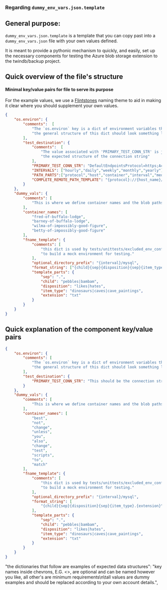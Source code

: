 ### Regarding `dummy_env_vars.json.template`

## General purpose:

`dummy_env_vars.json.template` is a template that you can copy past into a `dummy_env_vars.json` file with your own
values defined.

It is meant to provide a pythonic mechanism to quickly, and easily, set up the necessary components for testing the
Azure blob storage extension to the twindb/backup project.

## Quick overview of the file's structure

#### Minimal key/value pairs for file to serve its purpose

For the example values, we use a [Flintstones](https://en.wikipedia.org/wiki/The_Flintstones) naming theme to aid
in making it clear where you should supplement your own values.

```json
{
    "os.environ": {
        "comments":  [
            "The `os.environ` key is a dict of environment variables that should be created prior to testing",
            "the general structure of this dict should look something like this: env_vars['os.environ']['destination_container']"
        ],
        "test_destination": {
            "comments":  [
                "The value associated with 'PRIMARY_TEST_CONN_STR' is just a placeholder but it also serves to show",
                "the expected structure of the connection string"
            ],
            "PRIMARY_TEST_CONN_STR": "DefaultEndpointsProtocol=https;AccountName=from_the_town_of_bedrock;AccountKey=hAVE+4+Ya8Ado/time+a+DAb4do/TIME+a+/Y4b4/d484/d0+tIMe==;EndpointSuffix=flintstones.meet.the.flintstones.net",
            "INTERVALS": ["hourly","daily","weekly","monthly","yearly"],
            "PATH_PARTS":["protocol","host","container","interval","media_type","fname_prefix","fname"],
            "COMPLETE_REMOTE_PATH_TEMPLATE": "{protocol}://{host_name}/{container_name}/{interval}/{media_type}/{fname_prefix}{fname}"
        }
    },
    "dummy_vals": {
        "comments": [
            "This is where we define container names and the blob paths under those containers for use in testing."
        ],
        "container_names": [
            "fred-of-buffalo-lodge",
            "barney-of-buffalo-lodge",
            "wilma-of-impossibly-good-figure",
            "betty-of-impossibly-good-figure"
        ],
        "fname_template": {
            "comments": [
                "this dict is used by tests/unittests/excluded_env_config/build_out_dummy_env.py",
                "to build a mock environment for testing."
            ],
            "optional_directory_prefix": "{interval}/mysql",
            "format_string": ["{child}{sep}{disposition}{sep}{item_type}.{extension}"],
            "template_parts": {
                "sep": ".",
                "child": "pebbles|bambam",
                "disposition": "likes|hates",
                "item_type": "dinosaurs|caves|cave_paintings",
                "extension": "txt"
            }
        }
    }
}


```

## Quick explanation of the component key/value pairs

```json
{
    "os.environ": {
        "comments": [
            "The `os.environ` key is a dict of environment variables that should be created prior to testing",
            "the general structure of this dict should look something like this: env_vars['os.environ']['destination_container']"
        ],
        "test_destination": {
            "PRIMARY_TEST_CONN_STR": "This should be the connection string for your target Azure subscription as defined here:\n https://docs.microsoft.com/en-us/azure/storage/blobs/storage-quickstart-blobs-python#copy-your-credentials-from-the-azure-portal"
        }
    },
    "dummy_vals": {
        "comments": [
            "This is where we define container names and the blob paths under those containers for use in testing."
        ],
        "container_names": [
            "best",
            "not",
            "change",
            "unless",
            "you",
            "also",
            "change",
            "test",
            "scripts",
            "to",
            "match"
        ],
        "fname_template": {
            "comments": [
                "this dict is used by tests/unittests/excluded_env_config/build_out_dummy_env.py",
                "to build a mock environment for testing."
            ],
            "optional_directory_prefix": "{interval}/mysql",
            "format_string": [
                "{child}{sep}{disposition}{sep}{item_type}.{extension}"
            ],
            "template_parts": {
                "sep": ".",
                "child": "pebbles|bambam",
                "disposition": "likes|hates",
                "item_type": "dinosaurs|caves|cave_paintings",
                "extension": "txt"
            }
        }
    }
}
```

"the dictionaries that follow are examples of expected data structures": "key names inside chevrons, E.G. <>, are
optional and can be named however you like, all other's are minimum requirements\n\tall values are dummy examples and
should be replaced according to your own account details.",

